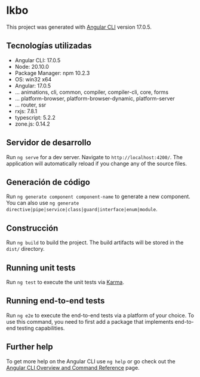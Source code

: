 # Ikbo

This project was generated with [Angular CLI](https://github.com/angular/angular-cli) version 17.0.5.

## Tecnologías utilizadas

- Angular CLI: 17.0.5
- Node: 20.10.0
- Package Manager: npm 10.2.3
- OS: win32 x64
- Angular: 17.0.5
- ... animations, cli, common, compiler, compiler-cli, core, forms
- ... platform-browser, platform-browser-dynamic, platform-server
- ... router, ssr
- rxjs: 7.8.1
- typescript: 5.2.2
- zone.js: 0.14.2

## Servidor de desarrollo

Run `ng serve` for a dev server. Navigate to `http://localhost:4200/`. The application will automatically reload if you change any of the source files.

## Generación de código

Run `ng generate component component-name` to generate a new component. You can also use `ng generate directive|pipe|service|class|guard|interface|enum|module`.

## Construcción

Run `ng build` to build the project. The build artifacts will be stored in the `dist/` directory.

## Running unit tests

Run `ng test` to execute the unit tests via [Karma](https://karma-runner.github.io).

## Running end-to-end tests

Run `ng e2e` to execute the end-to-end tests via a platform of your choice. To use this command, you need to first add a package that implements end-to-end testing capabilities.

## Further help

To get more help on the Angular CLI use `ng help` or go check out the [Angular CLI Overview and Command Reference](https://angular.io/cli) page.
